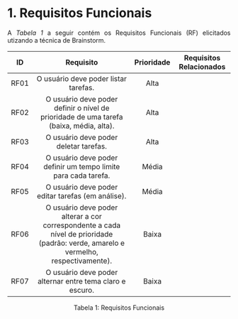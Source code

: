 # 1. Requisitos Funcionais

<p align="justify">A <i>Tabela 1</i> a seguir contém os Requisitos Funcionais (RF) elicitados utizando a técnica de Brainstorm.</p>

| ID   |                                 Requisito                                 | Prioridade | Requisitos Relacionados |
| :--: | :-----------------------------------------------------------------------: | :--------: | :---------: |
| RF01 |  O usuário deve poder listar tarefas.|Alta||
| RF02 |  O usuário deve poder definir o nível de prioridade de uma tarefa (baixa, média, alta).|Alta||
| RF03 |  O usuário deve poder deletar tarefas.|Alta||
| RF04 |  O usuário deve poder definir um tempo limite para cada tarefa.|Média||
| RF05 |  O usuário deve poder editar tarefas (em análise).|Média||
| RF06 |  O usuário deve poder alterar a cor correspondente a cada nível de prioridade (padrão: verde, amarelo e vermelho, respectivamente).|Baixa||
| RF07 |  O usuário deve poder alternar entre tema claro e escuro.|Baixa||


<div style="text-align: center">
<p>Tabela 1: Requisitos Funcionais</p>
</div>

